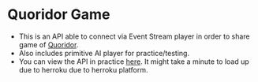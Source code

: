 # Quoridor Game

* This is an API able to connect via Event Stream player in order to share game of [Quoridor](https://en.wikipedia.org/wiki/Quoridor).
* Also includes primitive AI player for practice/testing.
* You can view the API in practice [here](). It might take a minute to load up due to herroku due to herroku platform.
